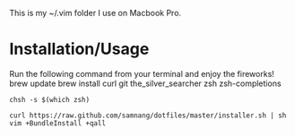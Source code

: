 This is my ~/.vim folder I use on Macbook Pro.

Installation/Usage
==================

Run the following command from your terminal and enjoy the fireworks!
    brew update
    brew install curl git the_silver_searcher zsh zsh-completions

    chsh -s $(which zsh)

    curl https://raw.github.com/samnang/dotfiles/master/installer.sh | sh
    vim +BundleInstall +qall
